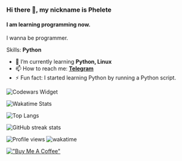 ### Hi there 👋, my nickname is Phelete
#### I am learning programming now.
I wanna be programmer.

Skills: **Python**

- 🌱 I’m currently learning **Python, Linux**
- 📫 How to reach me: [**Telegram**](https://t.me/becenen)
- ⚡ Fun fact: I started learning Python by running a Python script.

![Codewars Widget](https://www.codewars.com/users/Phelete/badges/large)

![Wakatime Stats](https://github-readme-stats.vercel.app/api/wakatime?username=ConterBox&layout=compact&theme=dark)

![Top Langs](https://github-readme-stats.vercel.app/api/top-langs/?username=Phelete&theme=dark)

![GitHub streak stats](https://github-readme-streak-stats.herokuapp.com/?user=Phelete&theme=dark)

![Profile views](https://gpvc.arturio.dev/Phelete) ![wakatime](https://wakatime.com/badge/user/a4b8c60e-9615-4fd6-b89a-e9f542d2d6ff.svg)

[!["Buy Me A Coffee"](https://www.buymeacoffee.com/assets/img/custom_images/orange_img.png)](https://www.buymeacoffee.com/phelete)
